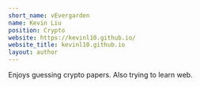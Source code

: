 ```yaml
---
short_name: vEvergarden
name: Kevin Liu
position: Crypto
website: https://kevinl10.github.io/
website_title: kevinl10.github.io
layout: author
---
```

Enjoys guessing crypto papers. Also trying to learn web.